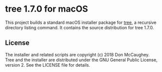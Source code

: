 tree 1.7.0 for macOS
====================

This project builds a standard macOS installer package for [tree][1], a
recursive directory listing command. It contains the source distribution for 
tree 1.7.0.

[1]: http://mama.indstate.edu/users/ice/tree/ "tree"

## License

The installer and related scripts are copyright (c) 2018 Don McCaughey.
Tree and the installer are distributed under the GNU General Public License, 
version 2. See the LICENSE file for details.

